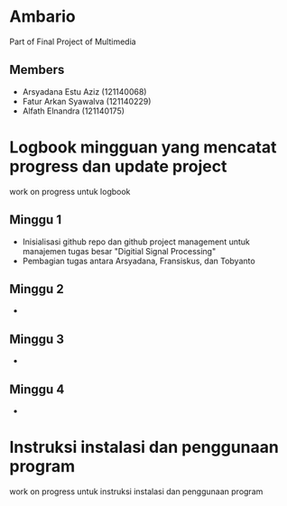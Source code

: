# Ambario
Part of Final Project of Multimedia

## Members
- Arsyadana Estu Aziz (121140068)
- Fatur Arkan Syawalva (121140229) 
- Alfath Elnandra (121140175)

# Logbook mingguan yang mencatat progress dan update project
work on progress untuk logbook
## Minggu 1 
- Inisialisasi github repo dan github project management untuk manajemen tugas besar "Digitial Signal Processing"
- Pembagian tugas antara Arsyadana, Fransiskus, dan Tobyanto 
## Minggu 2 
-
## Minggu 3 
- 
## Minggu 4
- 

# Instruksi instalasi dan penggunaan program
work on progress untuk instruksi instalasi dan penggunaan program
